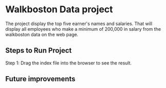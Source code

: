# Walkboston Data project

The project display the top five earner's names and salaries. 
That will display all employees who make a minimum of 200,000 in salary from the walkboston data on the web page.

## Steps to Run Project
 
Step 1: Drag the index file into the browser to see the result.

## Future improvements
